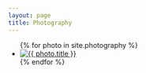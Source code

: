 ```yaml
---
layout: page
title: Photography
---
```


<ul id="photo-grid">
  {% for photo in site.photography %}
    <li>
      <a href="{{ photo.url }}">
        <img src="{{ photo.thumb }}" alt="{{ photo.title }}" />
      </a>
    </li>
  {% endfor %}
</ul>
